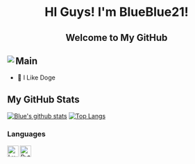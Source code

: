 <h1 align="center">HI Guys! I'm BlueBlue21!</h1>
<h2 align="center">Welcome to My GitHub<h2>
<img align="left" src="https://komarev.com/ghpvc/?username=blueblue21&style=flat-square"/>

## Main
- 🐶 I Like Doge

## My GitHub Stats

[![Blue's github stats](https://github-readme-stats.vercel.app/api?username=BlueBlue21&show_icons=true&theme=react)](https://github.com/anuraghazra/github-readme-stats)
[![Top Langs](https://github-readme-stats.vercel.app/api/top-langs/?username=BlueBlue21&show_icons=true&theme=react&layout=compact)](https://github.com/anuraghazra/github-readme-stats)

### Languages

<img align="left" alt="Lua" width="26px" src="https://github.com/leopiccionia/programmicons/blob/master/src/lua.svg"/>
<img align="left" alt="Python" width="26px" src="https://github.com/leopiccionia/programmicons/blob/master/src/python.svg"/>
